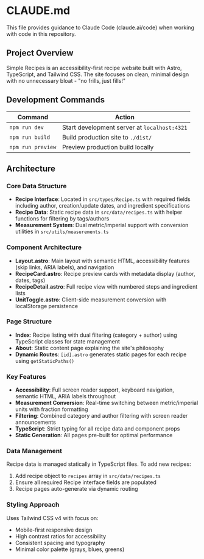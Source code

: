 # CLAUDE.md

This file provides guidance to Claude Code (claude.ai/code) when working with code in this repository.

## Project Overview

Simple Recipes is an accessibility-first recipe website built with Astro, TypeScript, and Tailwind CSS. The site focuses on clean, minimal design with no unnecessary bloat - "no frills, just fills!"

## Development Commands

| Command | Action |
|---------|--------|
| `npm run dev` | Start development server at `localhost:4321` |
| `npm run build` | Build production site to `./dist/` |
| `npm run preview` | Preview production build locally |

## Architecture

### Core Data Structure
- **Recipe Interface**: Located in `src/types/Recipe.ts` with required fields including author, creation/update dates, and ingredient specifications
- **Recipe Data**: Static recipe data in `src/data/recipes.ts` with helper functions for filtering by tags/authors
- **Measurement System**: Dual metric/imperial support with conversion utilities in `src/utils/measurements.ts`

### Component Architecture
- **Layout.astro**: Main layout with semantic HTML, accessibility features (skip links, ARIA labels), and navigation
- **RecipeCard.astro**: Recipe preview cards with metadata display (author, dates, tags)  
- **RecipeDetail.astro**: Full recipe view with numbered steps and ingredient lists
- **UnitToggle.astro**: Client-side measurement conversion with localStorage persistence

### Page Structure
- **Index**: Recipe listing with dual filtering (category + author) using TypeScript classes for state management
- **About**: Static content page explaining the site's philosophy
- **Dynamic Routes**: `[id].astro` generates static pages for each recipe using `getStaticPaths()`

### Key Features
- **Accessibility**: Full screen reader support, keyboard navigation, semantic HTML, ARIA labels throughout
- **Measurement Conversion**: Real-time switching between metric/imperial units with fraction formatting
- **Filtering**: Combined category and author filtering with screen reader announcements
- **TypeScript**: Strict typing for all recipe data and component props
- **Static Generation**: All pages pre-built for optimal performance

### Data Management
Recipe data is managed statically in TypeScript files. To add new recipes:
1. Add recipe object to `recipes` array in `src/data/recipes.ts`
2. Ensure all required Recipe interface fields are populated
3. Recipe pages auto-generate via dynamic routing

### Styling Approach
Uses Tailwind CSS v4 with focus on:
- Mobile-first responsive design
- High contrast ratios for accessibility
- Consistent spacing and typography
- Minimal color palette (grays, blues, greens)
